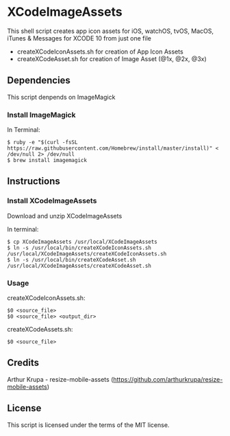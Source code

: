 # XCodeImageAssets

This shell script creates app icon assets for iOS, watchOS, tvOS, MacOS, iTunes &amp; Messages for XCODE 10 from just one file

- createXCodeIconAssets.sh for creation of App Icon Assets
- createXCodeAsset.sh for creation of Image Asset (@1x, @2x, @3x)

## Dependencies

This script denpends on ImageMagick

### Install ImageMagick

In Terminal:

	$ ruby -e "$(curl -fsSL https://raw.githubusercontent.com/Homebrew/install/master/install)" < /dev/null 2> /dev/null
	$ brew install imagemagick

## Instructions

### Install XCodeImageAssets

Download and unzip XCodeImageAssets

In terminal:

	$ cp XCodeImageAssets /usr/local/XCodeImageAssets
	$ ln -s /usr/local/bin/createXCodeIconAssets.sh /usr/local/XCodeImageAssets/createXCodeIconAssets.sh
	$ ln -s /usr/local/bin/createXCodeAsset.sh /usr/local/XCodeImageAssets/createXCodeAsset.sh

### Usage

createXCodeIconAssets.sh:

	$0 <source_file>
	$0 <source_file> <output_dir>

createXCodeAssets.sh:

	$0 <source_file>

## Credits

Arthur Krupa - resize-mobile-assets (https://github.com/arthurkrupa/resize-mobile-assets)

## License

This script is licensed under the terms of the MIT license.
